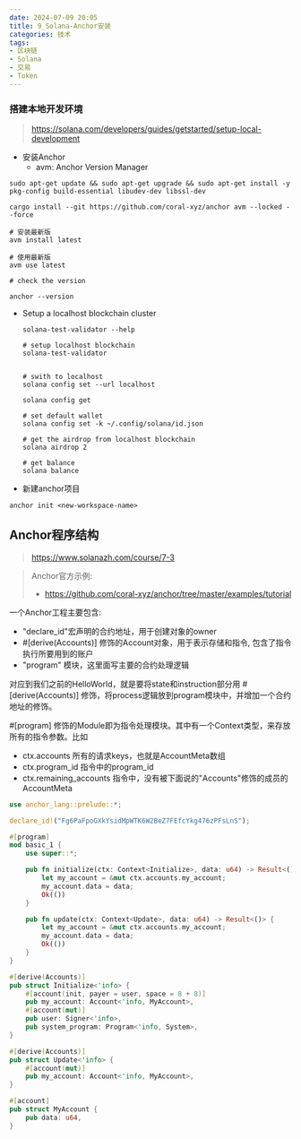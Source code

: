 ```yaml
---
date: 2024-07-09 20:05
title: 9_Solana-Anchor安装
categories: 技术
tags:
- 区块链
- Solana
- 交易
- Token
---
```


### 搭建本地开发环境
> https://solana.com/developers/guides/getstarted/setup-local-development


- 安装Anchor
  - avm:  Anchor Version Manager


```
sudo apt-get update && sudo apt-get upgrade && sudo apt-get install -y pkg-config build-essential libudev-dev libssl-dev

cargo install --git https://github.com/coral-xyz/anchor avm --locked --force

# 安装最新版
avm install latest

# 使用最新版
avm use latest

# check the version

anchor --version
```


- Setup a localhost blockchain cluster

    ```
    solana-test-validator --help

    # setup localhost blockchain
    solana-test-validator


    # swith to localhost
    solana config set --url localhost

    solana config get

    # set default wallet
    solana config set -k ~/.config/solana/id.json

    # get the airdrop from localhost blockchain
    solana airdrop 2

    # get balance
    solana balance
    ```


- 新建anchor项目

```
anchor init <new-workspace-name>
```


## Anchor程序结构
> https://www.solanazh.com/course/7-3

> Anchor官方示例:
> - https://github.com/coral-xyz/anchor/tree/master/examples/tutorial

一个Anchor工程主要包含:

- "declare_id"宏声明的合约地址，用于创建对象的owner
- #[derive(Accounts)] 修饰的Account对象，用于表示存储和指令, 包含了指令执行所要用到的账户
- "program" 模块，这里面写主要的合约处理逻辑

对应到我们之前的HelloWorld，就是要将state和instruction部分用 #[derive(Accounts)] 修饰，将process逻辑放到program模块中，并增加一个合约地址的修饰。

#[program] 修饰的Module即为指令处理模块。其中有一个Context类型，来存放所有的指令参数。比如

- ctx.accounts 所有的请求keys，也就是AccountMeta数组
- ctx.program_id 指令中的program_id
- ctx.remaining_accounts 指令中，没有被下面说的"Accounts"修饰的成员的AccountMeta


```rust
use anchor_lang::prelude::*;

declare_id!("Fg6PaFpoGXkYsidMpWTK6W2BeZ7FEfcYkg476zPFsLnS");

#[program]
mod basic_1 {
    use super::*;

    pub fn initialize(ctx: Context<Initialize>, data: u64) -> Result<()> {
        let my_account = &mut ctx.accounts.my_account;
        my_account.data = data;
        Ok(())
    }

    pub fn update(ctx: Context<Update>, data: u64) -> Result<()> {
        let my_account = &mut ctx.accounts.my_account;
        my_account.data = data;
        Ok(())
    }
}

#[derive(Accounts)]
pub struct Initialize<'info> {
    #[account(init, payer = user, space = 8 + 8)]
    pub my_account: Account<'info, MyAccount>,
    #[account(mut)]
    pub user: Signer<'info>,
    pub system_program: Program<'info, System>,
}

#[derive(Accounts)]
pub struct Update<'info> {
    #[account(mut)]
    pub my_account: Account<'info, MyAccount>,
}

#[account]
pub struct MyAccount {
    pub data: u64,
}
```


